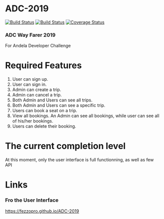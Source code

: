 # ADC-2019
[![Build Status](https://travis-ci.com/fezzopro/ADC-2019.svg?branch=dev-branch)](https://travis-ci.com/fezzopro/ADC-2019)
[![Build Status](https://travis-ci.com/fezzopro/ADC-2019.svg?branch=bg-fixing-bugs-of-wednesday-feedback-167784789)](https://travis-ci.com/fezzopro/ADC-2019)
[![Coverage Status](https://coveralls.io/repos/github/fezzopro/ADC-2019/badge.svg?branch=master)](https://coveralls.io/github/fezzopro/ADC-2019?branch=master)
###  ADC Way Farer 2019

For Andela Developer Challenge

# Required Features 
1. User can sign up.
2. User can sign in.
3. Admin can create a trip.
4. Admin can cancel a trip.
5. Both Admin and Users can see all trips.
6. Both Admin and Users can see a specific trip.
7. Users can book a seat on a trip.
8. View all bookings. An Admin can see all bookings, while user can see all of his/her bookings.
9. Users can delete their booking.

# The current completion level 

At this moment, only the user interface is full functionning, as well as few API

# Links
### Fro the User Interface
https://fezzopro.github.io/ADC-2019

